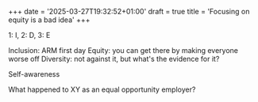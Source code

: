 +++
date = '2025-03-27T19:32:52+01:00'
draft = true
title = 'Focusing on equity is a bad idea'
+++

1: I, 2: D, 3: E

Inclusion: ARM first day
Equity: you can get there by making everyone worse off
Diversity: not against it, but what's the evidence for it?

Self-awareness


What happened to XY as an equal opportunity employer?
